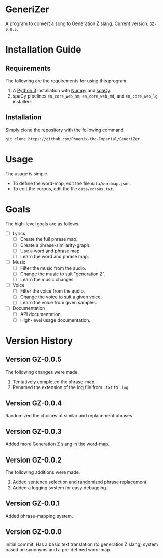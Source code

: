 # GeneriZer

 A program to convert a song to Generation Z slang.
 Current version: `GZ-0.0.5`.

# Installation Guide

 ## Requirements

 The following are the requirements for using this program.
  1. A [Python 3](https://www.python.org/) installation with [Numpy](https://numpy.org/) and [spaCy](https://spacy.io/).
  2. spaCy pipelines `en_core_web_sm`, `en_core_web_md`, and `en_core_web_lg` installed.
 
 ## Installation

  Simply clone the repository with the following command.
 ```shell
 git clone https://github.com/Phoenix-the-Imperial/GeneriZer
 ```

# Usage

 The usage is simple.
 * To define the word-map, edit the file `data/wordmap.json`.
 * To edit the corpus, edit the file `data/corpus.txt`.

# Goals

 The high-level goals are as follows.
 - [ ] Lyrics
   - [ ] Create the full phrase map.
   - [ ] Create a phrase-similarity-graph.
   - [ ] Use a word and phrase map.
   - [ ] Learn the word and phrase map.
 - [ ] Music
   - [ ] Filter the music from the audio.
   - [ ] Change the music to suit "generation Z".
   - [ ] Learn the music changes.
 - [ ] Voice
   - [ ] Filter the voice from the audio.
   - [ ] Change the voice to suit a given voice.
   - [ ] Learn the voice from given samples.
 - [ ] Documentation
   - [ ] API documentation.
   - [ ] High-level usage documentation.

# Version History

 ## Version GZ-0.0.5

  The following changes were made.
  1. Tentatively completed the phrase-map.
  2. Renamed the extension of the log file from `.txt` to `.log`.

 ## Version GZ-0.0.4

  Randomized the choices of similar and replacement phrases.

 ## Version GZ-0.0.3

  Added more Generation Z slang in the word-map.

 ## Version GZ-0.0.2

  The following additions were made.
  1. Added sentence selection and randomized phrase replacement.
  2. Added a logging system for easy debugging.

 ## Version GZ-0.0.1

  Added phrase-mapping system.

 ## Version GZ-0.0.0

  Initial commit. Has a basic text translation (to generation Z slang) system based on synonyms and a pre-defined word-map.
